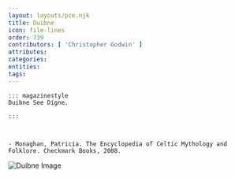 ```yaml
---
layout: layouts/pce.njk
title: Duibne
icon: file-lines
order: 739
contributors: [ 'Christopher Godwin' ]
attributes:
categories:
entities:
tags:
---
```

``` tab [group1:Info]
::: magazinestyle
Duibne See Dígne.

:::
```
``` tab [group1:Attributes]
```
``` tab [group1:Entities]
```
``` tab [group1:Sources]
- Monaghan, Patricia. The Encyclopedia of Celtic Mythology and Folklore. Checkmark Books, 2008.
```
![Duibne Image]([None])
